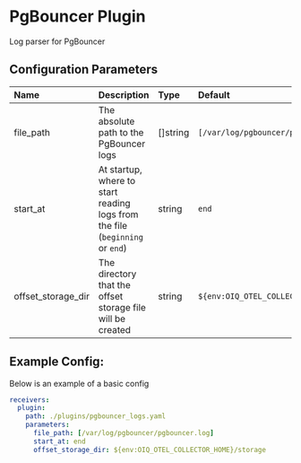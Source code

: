 # PgBouncer Plugin

Log parser for PgBouncer

## Configuration Parameters

| Name | Description | Type | Default | Required | Values |
|:-- |:-- |:-- |:-- |:-- |:-- |
| file_path | The absolute path to the PgBouncer logs | []string | `[/var/log/pgbouncer/pgbouncer.log]` | false |  |
| start_at | At startup, where to start reading logs from the file (`beginning` or `end`) | string | `end` | false | `beginning`, `end` |
| offset_storage_dir | The directory that the offset storage file will be created | string | `${env:OIQ_OTEL_COLLECTOR_HOME}/storage` | false |  |

## Example Config:

Below is an example of a basic config

```yaml
receivers:
  plugin:
    path: ./plugins/pgbouncer_logs.yaml
    parameters:
      file_path: [/var/log/pgbouncer/pgbouncer.log]
      start_at: end
      offset_storage_dir: ${env:OIQ_OTEL_COLLECTOR_HOME}/storage
```
